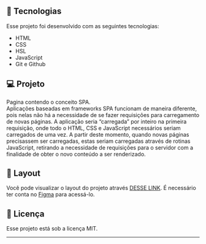 ## 🚀 Tecnologias

Esse projeto foi desenvolvido com as seguintes tecnologias:

- HTML
- CSS
- HSL
- JavaScript
- Git e Github

## 💻 Projeto

Pagina contendo o conceito SPA.<br>
Aplicações baseadas em frameworks SPA funcionam de maneira diferente, pois nelas não há a necessidade 
    de se fazer requisições para carregamento de novas páginas. A aplicação seria “carregada” por inteiro 
    na primeira requisição, onde todo o HTML, CSS e JavaScript necessários seriam carregados de uma vez. 
    A partir deste momento, quando novas páginas precisassem ser carregadas, estas seriam carregadas através 
    de rotinas JavaScript, retirando a necessidade de requisições para o servidor com a finalidade de obter 
    o novo conteúdo a ser renderizado.

## 🔖 Layout

Você pode visualizar o layout do projeto através [DESSE LINK](https://www.figma.com/file/4SqKNrixWzPRxE5fNZcxON/%5BDesafios-Explorer%5D-SPA-Universe-(Copy)?node-id=0%3A1&t=Pv9DUfdZkcH3qnWL-0). É necessário ter conta no [Figma](https://figma.com) para acessá-lo.

## :memo: Licença

Esse projeto está sob a licença MIT.

---
